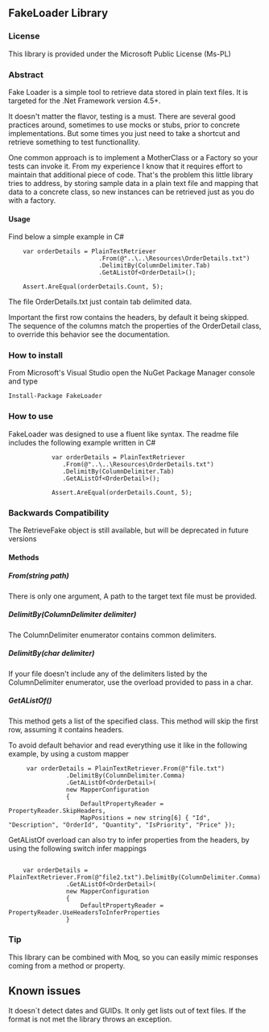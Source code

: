 ## FakeLoader Library
### License

This library is provided under the Microsoft Public License (Ms-PL)

### Abstract

Fake Loader is a simple tool to retrieve data stored in plain text files. It is targeted for the .Net Framework version 4.5+.

It doesn't matter the flavor, testing is a must. There are several good practices around, sometimes to use mocks or stubs, prior to concrete implementations. But some times you just need to take a shortcut and retrieve something to test functionallity.

One common approach is to implement a MotherClass or a Factory so your tests
can invoke it. From my experience I know that it requires effort to maintain that additional piece of code. That's the problem this little library tries to address,
by storing sample data in a plain text file and mapping that data to a concrete class, so new instances can be retrieved just as you do with a factory.

#### Usage

Find below a simple example in C#

```
    var orderDetails = PlainTextRetriever           
                         .From(@"..\..\Resources\OrderDetails.txt")
                         .DelimitBy(ColumnDelimiter.Tab)
                         .GetAListOf<OrderDetail>();
                       
    Assert.AreEqual(orderDetails.Count, 5);
```

The file OrderDetails.txt just contain tab delimited data.

Important the first row contains the headers, by default it being skipped. The sequence of the columns match the properties of the OrderDetail class, to override this behavior see the documentation.

### How to install

From Microsoft's Visual Studio open the NuGet Package Manager console and type

```
Install-Package FakeLoader
```

### How to use

FakeLoader was designed to use a fluent like syntax. The readme file includes the following example written in C#

```
            var orderDetails = PlainTextRetriever            
               .From(@"..\..\Resources\OrderDetails.txt")
               .DelimitBy(ColumnDelimiter.Tab)
               .GetAListOf<OrderDetail>();
                                               
            Assert.AreEqual(orderDetails.Count, 5);
```

### Backwards Compatibility

The RetrieveFake object is still available, but will be deprecated in future versions
#### Methods
##### From(string path)
There is only one argument, A path to the target text file must be provided.
##### DelimitBy(ColumnDelimiter delimiter)
The ColumnDelimiter enumerator contains common delimiters.
##### DelimitBy(char delimiter)
If your file doesn't include any of the delimiters listed by the ColumnDelimiter enumerator, use the
overload provided to pass in a char.
##### GetAListOf<T>()
This method gets a list of the specified class. This method will skip the first row, assuming it contains headers.

To avoid default behavior and read everything use it like in the following example, by using a custom mapper

```
     var orderDetails = PlainTextRetriever.From(@"file.txt")
                .DelimitBy(ColumnDelimiter.Comma)
                .GetAListOf<OrderDetail>(
                new MapperConfiguration
                {
                    DefaultPropertyReader = PropertyReader.SkipHeaders,
                    MapPositions = new string[6] { "Id", "Description", "OrderId", "Quantity", "IsPriority", "Price" });
```

GetAListOf overload can also try to infer properties from the headers, by using the following switch infer mappings

```

    var orderDetails = PlainTextRetriever.From(@"file2.txt").DelimitBy(ColumnDelimiter.Comma)
                .GetAListOf<OrderDetail>(
                new MapperConfiguration
                {
                    DefaultPropertyReader = PropertyReader.UseHeadersToInferProperties
                }
```

### Tip
This library can be combined with Moq, so you can easily mimic responses coming from a method or property.

## Known issues
It doesn´t detect dates and GUIDs. It only get lists out of text files. If the format is not met the library throws an exception.


